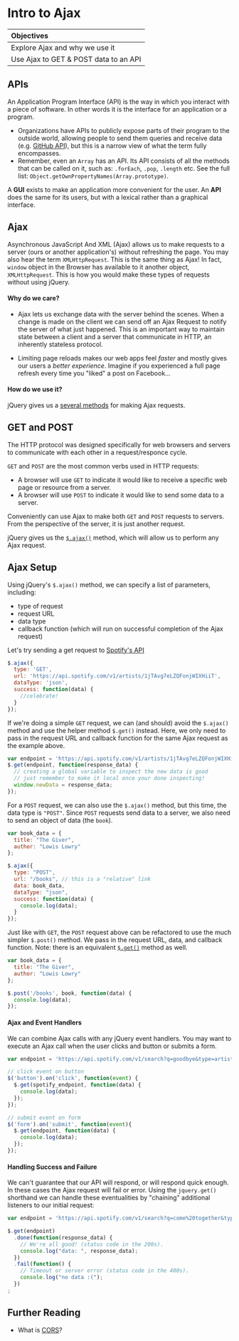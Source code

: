 # Intro to Ajax

| Objectives |
| :--- |
| Explore Ajax and why we use it |
| Use Ajax to GET & POST data to an API |

## APIs

An Application Program Interface (API) is the way in which you interact with a piece of software. In other words it is the interface for an application or a program.

  * Organizations have APIs to publicly expose parts of their program to the outside world, allowing people to send them queries and receive data (e.g. <a href="https://developer.github.com/v3" target="_blank">GitHub API</a>), but this is a narrow view of what the term fully encompasses.
  * Remember, even an `Array` has an API. Its API consists of all the methods that can be called on it, such as: `.forEach`, `.pop`, `.length` etc. See the full list: `Object.getOwnPropertyNames(Array.prototype)`.

A **GUI** exists to make an application more convenient for the user. An **API** does the same for its users, but with a lexical rather than a graphical interface.

## Ajax

Asynchronous JavaScript And XML (Ajax) allows us to make requests to a server (ours or another application's) without refreshing the page. You may also hear the term `XMLHttpRequest`. This is the same thing as Ajax! In fact, `window` object in the Browser has available to it another object, `XMLHttpRequest`. This is how you would make these types of requests without using jQuery.

#### Why do we care?

* Ajax lets us exchange data with the server behind the scenes. When a change is made on the client we can send off an Ajax Request to notify the server of what just happened. This is an important way to maintain state between a client and a server that communicate in HTTP, an inherently stateless protocol.

* Limiting page reloads makes our web apps feel *faster* and mostly gives our users a *better experience*. Imagine if you experienced a full page refresh every time you "liked" a post on Facebook...

#### How do we use it?

jQuery gives us a [several methods](https://api.jquery.com/category/Ajax) for making Ajax requests.

## GET and POST

The HTTP protocol was designed specifically for web browsers and servers to communicate with each other in a request/responce cycle.

`GET` and `POST` are the most common verbs used in HTTP requests:

  * A browser will use `GET` to indicate it would like to receive a specific web page or resource from a server.
  * A browser will use `POST` to indicate it would like to send some data to a server.

Conveniently can use Ajax to make both `GET` and `POST` requests to servers. From the perspective of the server, it is just another request.

jQuery gives us the [`$.ajax()`](https://api.jquery.com/jQuery.ajax) method, which will allow us to perform any Ajax request.

## Ajax Setup

Using jQuery's `$.ajax()` method, we can specify a list of parameters, including:

* type of request
* request URL
* data type
* callback function (which will run on successful completion of the Ajax request)

Let's try sending a get request to [Spotify's API](https://developer.spotify.com/web-api/search-item)

```js
$.ajax({
  type: 'GET',
  url: 'https://api.spotify.com/v1/artists/1jTAvg7eLZQFonjWIXHiiT',
  dataType: 'json',
  success: function(data) {
    //celebrate!
  }
});
```

If we're doing a simple `GET` request, we can (and should) avoid the `$.ajax()` method and use the helper method `$.get()` instead. Here, we only need to pass in the request URL and callback function for the same Ajax request as the example above.

```js
var endpoint = 'https://api.spotify.com/v1/artists/1jTAvg7eLZQFonjWIXHiiT';
$.get(endpoint, function(response_data) {
  // creating a global variable to inspect the new data is good
  // just remember to make it local once your done inspecting!
  window.newData = response_data;
});
```

For a `POST` request, we can also use the `$.ajax()` method, but this time, the data type is `"POST"`. Since `POST` requests send data to a server, we also need to send an object of data (the `book`).

```js
var book_data = {
  title: "The Giver",
  author: "Lowis Lowry"
};

$.ajax({
  type: "POST",
  url: "/books", // this is a "relative" link
  data: book_data,
  dataType: "json",
  success: function(data) {
    console.log(data);
  }
});
```

Just like with `GET`, the `POST` request above can be refactored to use the much simpler `$.post()` method. We pass in the request URL, data, and callback function. Note: there is an equivalent [`$.get()`](https://api.jquery.com/jquery.get/) method as well.

```js
var book_data = {
  title: "The Giver",
  author: "Lowis Lowry"
};

$.post('/books', book, function(data) {
  console.log(data);
});
```

#### Ajax and Event Handlers

We can combine Ajax calls with any jQuery event handlers. You may want to execute an Ajax call when the user clicks and button or submits a form.

```js
var endpoint = 'https://api.spotify.com/v1/search?q=goodbye&type=artist'

// click event on button
$('button').on('click', function(event) {
  $.get(spotify_endpoint, function(data) {
    console.log(data);
  });
});

// submit event on form
$('form').on('submit', function(event){
  $.get(endpoint, function(data) {
    console.log(data);
  });
});
```

#### Handling Success and Failure

We can't guarantee that our API will respond, or will respond quick enough. In these cases the Ajax request will fail or error. Using the `jquery.get()` shorthand we can handle these eventualities by "chaining" additional listeners to our initial request:

```js
var endpoint = 'https://api.spotify.com/v1/search?q=come%20together&type=track';

$.get(endpoint)
  .done(function(response_data) {
    // We're all good! (status code in the 200s).
    console.log("data: ", response_data);
  })
  .fail(function() {
    // Timeout or server error (status code in the 400s).
    console.log("no data :(");
  })
;
```

## Further Reading

* What is [CORS](https://developer.mozilla.org/en-US/docs/Web/HTTP/Access_control_CORS)?
